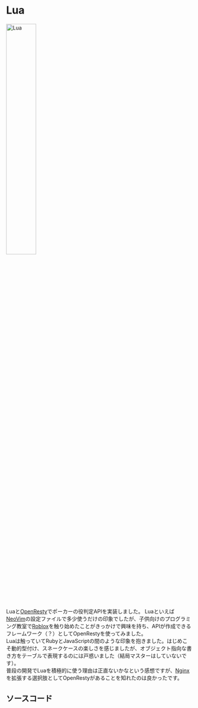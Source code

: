<script setup>
import LinkCard from '../components/LinkCard.vue'
</script>

# Lua

<div style="margin: 20px 0;">
  <img src="/lua.png" alt="Lua" style="height: auto; width: 40%;">
</div>

Luaと[OpenResty](https://openresty.org/)でポーカーの役判定APIを実装しました。
Luaといえば[NeoVim](https://neovim.io/)の設定ファイルで多少使うだけの印象でしたが、子供向けのプログラミング教室で[Roblox](https://www.roblox.com/)を触り始めたことがきっかけで興味を持ち、APIが作成できるフレームワーク（？）としてOpenRestyを使ってみました。  
Luaは触っていてRubyとJavaScriptの間のような印象を抱きました。はじめこそ動的型付け、スネークケースの楽しさを感じましたが、オブジェクト指向な書き方をテーブルで表現するのには戸惑いました（結局マスターはしていないです）。  
普段の開発でLuaを積極的に使う理由は正直ないかなという感想ですが、[Nginx](https://nginx.org/)を拡張する選択肢としてOpenRestyがあることを知れたのは良かったです。

## ソースコード

<LinkCard
  img="/my-pokers/poker-lua.svg"
  link="https://github.com/satokiy/poker-lua"
  alt="poker-lua"
/>
